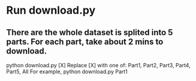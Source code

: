 # Run download.py

## There are the whole dataset is splited into 5 parts. For each part, take about 2 mins to download.

python download.py [X]
Replace [X] with one of: Part1, Part2, Part3, Part4, Part5, All
For example, 
    python download.py Part1
